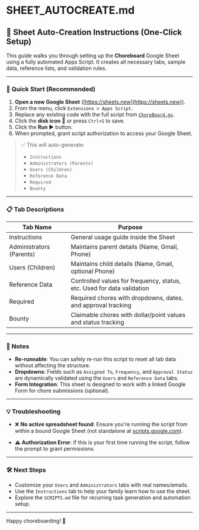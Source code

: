 # SHEET\_AUTOCREATE.md

## 📄 Sheet Auto-Creation Instructions (One-Click Setup)

This guide walks you through setting up the **Choreboard** Google Sheet using a fully automated Apps Script. It creates all necessary tabs, sample data, reference lists, and validation rules.

---

### 🚀 Quick Start (Recommended)

1. **Open a new Google Sheet** ([https://sheets.new](https://sheets.new)).
2. From the menu, click `Extensions > Apps Script`.
3. Replace any existing code with the full script from [`ChoreBoard.gs`](../utilities/ChoreBoard.gs).
4. Click the **disk icon** 💾 or press `Ctrl+S` to save.
5. Click the **Run ▶️** button.
6. When prompted, grant script authorization to access your Google Sheet.

> ✅ This will auto-generate:
>
> * `Instructions`
> * `Administrators (Parents)`
> * `Users (Children)`
> * `Reference Data`
> * `Required`
> * `Bounty`

---

### 📋 Tab Descriptions

| Tab Name                 | Purpose                                                                |
| ------------------------ | ---------------------------------------------------------------------- |
| Instructions             | General usage guide inside the Sheet                                   |
| Administrators (Parents) | Maintains parent details (Name, Gmail, Phone)                          |
| Users (Children)         | Maintains child details (Name, Gmail, optional Phone)                  |
| Reference Data           | Controlled values for frequency, status, etc. Used for data validation |
| Required                 | Required chores with dropdowns, dates, and approval tracking           |
| Bounty                   | Claimable chores with dollar/point values and status tracking          |

---

### 📌 Notes

* **Re-runnable**: You can safely re-run this script to reset all tab data without affecting the structure.
* **Dropdowns**: Fields such as `Assigned To`, `Frequency`, and `Approval Status` are dynamically validated using the `Users` and `Reference Data` tabs.
* **Form Integration**: This sheet is designed to work with a linked Google Form for chore submissions (optional).

---

### 💡 Troubleshooting

* ❌ **No active spreadsheet found**:
  Ensure you're running the script from within a bound Google Sheet (not standalone at [scripts.google.com](https://scripts.google.com)).

* ⚠️ **Authorization Error**:
  If this is your first time running the script, follow the prompt to grant permissions.

---

### 🛠️ Next Steps

* Customize your `Users` and `Administrators` tabs with real names/emails.
* Use the `Instructions` tab to help your family learn how to use the sheet.
* Explore the `SCRIPTS.md` file for recurring task generation and automation setup.

---

Happy choreboarding! 🎯

